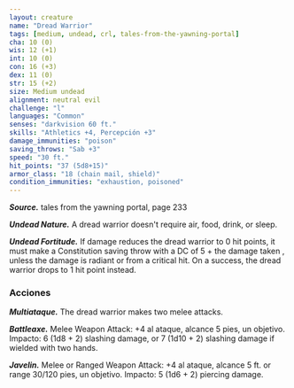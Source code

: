 ```yaml
---
layout: creature
name: "Dread Warrior"
tags: [medium, undead, crl, tales-from-the-yawning-portal]
cha: 10 (0)
wis: 12 (+1)
int: 10 (0)
con: 16 (+3)
dex: 11 (0)
str: 15 (+2)
size: Medium undead
alignment: neutral evil
challenge: "l"
languages: "Common"
senses: "darkvision 60 ft."
skills: "Athletics +4, Percepción +3"
damage_immunities: "poison"
saving_throws: "Sab +3"
speed: "30 ft."
hit_points: "37 (5d8+15)"
armor_class: "18 (chain mail, shield)"
condition_immunities: "exhaustion, poisoned"
---
```


***Source.*** tales from the yawning portal,  page 233

***Undead Nature.*** A dread warrior doesn't require air, food, drink, or sleep.

***Undead Fortitude.*** If damage reduces the dread warrior to 0 hit points, it must make a Constitution saving throw with a DC of 5 + the damage taken , unless the damage is radiant or from a critical hit. On a success, the dread warrior drops to 1 hit point instead.

### Acciones

***Multiataque.*** The dread warrior makes two melee attacks.

***Battleaxe.*** Melee Weapon Attack: +4 al ataque, alcance 5 pies, un objetivo. Impacto: 6 (1d8 + 2) slashing damage, or 7 (1d10 + 2) slashing damage if wielded with two hands.

***Javelin.*** Melee or Ranged Weapon Attack: +4 al ataque, alcance 5 ft. or range 30/120 pies, un objetivo. Impacto: 5 (1d6 + 2) piercing damage.